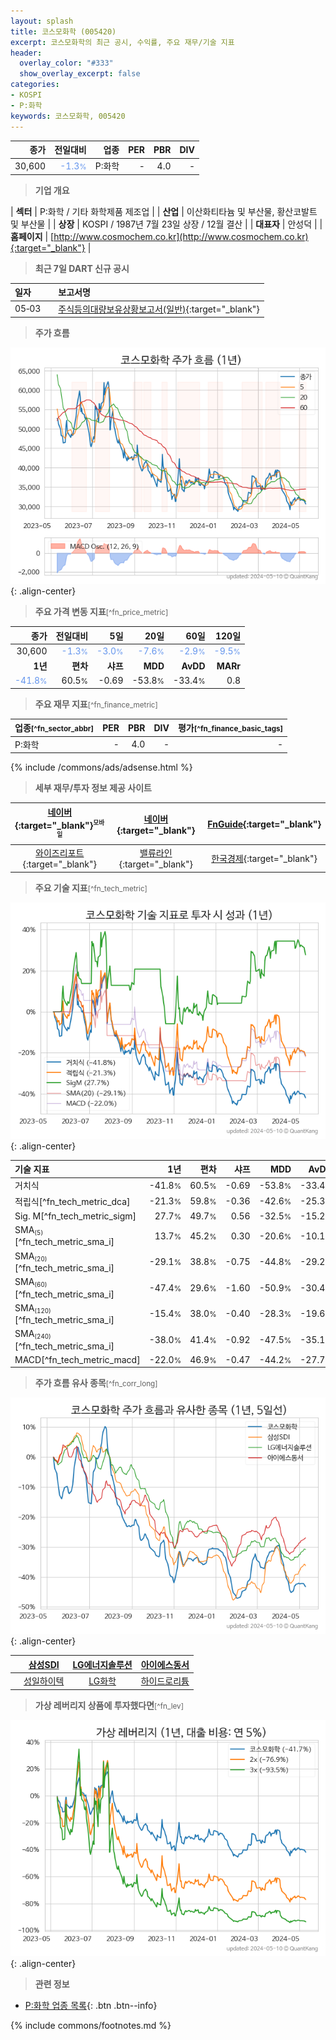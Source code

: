 ```yaml
---
layout: splash
title: 코스모화학 (005420)
excerpt: 코스모화학의 최근 공시, 수익률, 주요 재무/기술 지표
header:
  overlay_color: "#333"
  show_overlay_excerpt: false
categories:
- KOSPI
- P:화학
keywords: 코스모화학, 005420
---
```


| **종가** | **전일대비** | **업종** | **PER** | **PBR** | **DIV** |
| -------: | -----------: | -------: | ------: | ------: | ------: |
| 30,600 | <span style="color: cornflowerblue">-1.3<small>%</small></span> | P:화학 | - | 4.0 | - |

<!-- more -->


> **기업 개요**<a id="company"></a>

| <span style="white-space:nowrap;">**섹터**</span> | P:화학 / 기타 화학제품 제조업 |
| <span style="white-space:nowrap;">**산업**</span> | 이산화티타늄 및 부산물, 황산코발트 및 부산물 |
| <span style="white-space:nowrap;">**상장**</span> | KOSPI / 1987년 7월 23일 상장 / 12월 결산 |
| <span style="white-space:nowrap;">**대표자**</span> | 안성덕 |
| <span style="white-space:nowrap;">**홈페이지**</span> | [http://www.cosmochem.co.kr](http://www.cosmochem.co.kr){:target="_blank"} |


> **최근 7일 DART 신규 공시**<a id="dart"></a>

| **일자** |      | **보고서명** |
| :------- | :--- | :----------- |
| 05&#x2011;03 | | [주식등의대량보유상황보고서(일반)](https://dart.fss.or.kr/dsaf001/main.do?rcpNo=20240503000757){:target="_blank"} |


> **주가 흐름**<a id="price"></a>

![005420](/stock/images/005420.png){: .align-center}


> **주요 가격 변동 지표**<small>[^fn_price_metric]</small>

| **종가** | **전일대비** | **5일** | **20일** | **60일** | **120일** |
| -------: | -----------: | ------: | -------: | -------: | --------: |
| 30,600 | <span style="color: cornflowerblue">-1.3<small>%</small></span> | <span style="color: cornflowerblue">-3.0<small>%</small></span> | <span style="color: cornflowerblue">-7.6<small>%</small></span> | <span style="color: cornflowerblue">-2.9<small>%</small></span> | <span style="color: cornflowerblue">-9.5<small>%</small></span> |
| **1년** | **편차** | **샤프** | **MDD** | **AvDD** | **MARr** |
| <span style="color: cornflowerblue">-41.8<small>%</small></span> | 60.5<small>%</small> | -0.69 | -53.8<small>%</small> | -33.4<small>%</small> | 0.8 |


> **주요 재무 지표**<small>[^fn_finance_metric]</small>

| **업종**<small>[^fn_sector_abbr]</small> | **PER** | **PBR** | **DIV** | **평가**<small>[^fn_finance_basic_tags]</small> |
| :--------------------------------------- | ------: | ------: | ------: | ----------------------------------------------: |
| P:화학 | - | 4.0 | - | - |



{% include /commons/ads/adsense.html %}

> **세부 재무/투자 정보 제공 사이트**

| [네이버](https://m.stock.naver.com/domestic/stock/005420/finance/summary){:target="_blank"}<sup><small>모바일</small></sup> | [네이버](https://finance.naver.com/item/coinfo.naver?code=005420){:target="_blank"} | [FnGuide](https://comp.fnguide.com/SVO2/ASP/SVD_Invest.asp?gicode=A005420&MenuYn=Y){:target="_blank"} |
| :---: | :---: | :---: |
| [와이즈리포트](https://comp.wisereport.co.kr/company/c1040001.aspx?cmp_cd=005420){:target="_blank"} | [밸류라인](https://www.valueline.co.kr/finance/summary/005420){:target="_blank"} | [한국경제](https://markets.hankyung.com/stock/005420/financial-summary){:target="_blank"} |


> **주요 기술 지표**<small>[^fn_tech_metric]</small>


![005420](/stock/images/005420_tech.png){: .align-center}

| **기술 지표** | **1년** | **편차** | **샤프** | **MDD** | **AvDD** |
| :------------ | ------: | -----------: | -------: | ------: | -------: |
| 거치식 | -41.8<small>%</small> | 60.5<small>%</small> | -0.69 | -53.8<small>%</small> | -33.4<small>%</small> |
| 적립식[^fn_tech_metric_dca] | -21.3<small>%</small> | 59.8<small>%</small> | -0.36 | -42.6<small>%</small> | -25.3<small>%</small> |
| Sig. M[^fn_tech_metric_sigm] | 27.7<small>%</small> | 49.7<small>%</small> | 0.56 | -32.5<small>%</small> | -15.2<small>%</small> |
| SMA<small><sub>(5)</sub></small>[^fn_tech_metric_sma_i] | 13.7<small>%</small> | 45.2<small>%</small> | 0.30 | -20.6<small>%</small> | -10.1<small>%</small> |
| SMA<small><sub>(20)</sub></small>[^fn_tech_metric_sma_i] | -29.1<small>%</small> | 38.8<small>%</small> | -0.75 | -44.8<small>%</small> | -29.2<small>%</small> |
| SMA<small><sub>(60)</sub></small>[^fn_tech_metric_sma_i] | -47.4<small>%</small> | 29.6<small>%</small> | -1.60 | -50.9<small>%</small> | -30.4<small>%</small> |
| SMA<small><sub>(120)</sub></small>[^fn_tech_metric_sma_i] | -15.4<small>%</small> | 38.0<small>%</small> | -0.40 | -28.3<small>%</small> | -19.6<small>%</small> |
| SMA<small><sub>(240)</sub></small>[^fn_tech_metric_sma_i] | -38.0<small>%</small> | 41.4<small>%</small> | -0.92 | -47.5<small>%</small> | -35.1<small>%</small> |
| MACD[^fn_tech_metric_macd] | -22.0<small>%</small> | 46.9<small>%</small> | -0.47 | -44.2<small>%</small> | -27.7<small>%</small> |


> **주가 흐름 유사 종목**<a id="corr"></a><small>[^fn_corr_long]</small>

![005420](/stock/images/005420_corr.png){: .align-center}

|       | [삼성SDI](/006400/) | [LG에너지솔루션](/373220/) | [아이에스동서](/010780/) |
| :---: | :------------------------------------: | :------------------------------------: | :------------------------------------: |
|       | [성일하이텍](/365340/) | [LG화학](/051910/) | [하이드로리튬](/101670/) |


> **가상 레버리지 상품에 투자했다면**<a id="2x"></a><small>[^fn_lev]</small>

![005420](/stock/images/005420_2x.png){: .align-center}


> **관련 정보**

- [P:화학 업종 목록](/stats/sector/kospi_업종_화학_종목/){: .btn .btn--info}

{% include commons/footnotes.md %}